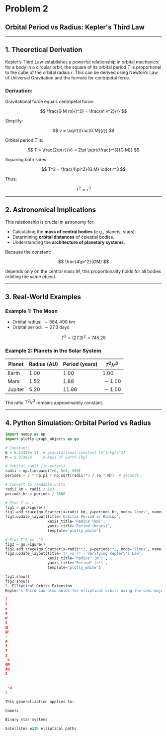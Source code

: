 # Problem 2  
## Orbital Period vs Radius: Kepler's Third Law

---

## 1. Theoretical Derivation

Kepler’s Third Law establishes a powerful relationship in orbital mechanics: for a body in a circular orbit, the square of its orbital period $T$ is proportional to the cube of the orbital radius $r$. This can be derived using Newton’s Law of Universal Gravitation and the formula for centripetal force.

### Derivation:

Gravitational force equals centripetal force:

$$
\frac{G M m}{r^2} = \frac{m v^2}{r}
$$

Simplify:

$$
v = \sqrt{\frac{G M}{r}}
$$

Orbital period $T$ is:

$$
T = \frac{2\pi r}{v} = 2\pi \sqrt{\frac{r^3}{G M}}
$$

Squaring both sides:

$$
T^2 = \frac{4\pi^2}{G M} \cdot r^3
$$

Thus:

$$
T^2 \propto r^3
$$

---

## 2. Astronomical Implications

This relationship is crucial in astronomy for:

- Calculating the **mass of central bodies** (e.g., planets, stars).
- Determining **orbital distances** of celestial bodies.
- Understanding the **architecture of planetary systems**.

Because the constant:

$$
\frac{4\pi^2}{GM}
$$

depends only on the central mass $M$, this proportionality holds for all bodies orbiting the same object.

---

## 3. Real-World Examples

### Example 1: The Moon

- Orbital radius: $\sim 384,400$ km  
- Orbital period: $\sim 27.3$ days

$$
T^2 = (27.3)^2 = 745.29
$$

### Example 2: Planets in the Solar System

| Planet | Radius (AU) | Period (years) | $T^2 / r^3$ |
|--------|--------------|----------------|-------------|
| Earth  | 1.00         | 1.00           | 1.00        |
| Mars   | 1.52         | 1.88           | $\sim 1.00$ |
| Jupiter| 5.20         | 11.86          | $\sim 1.00$ |

The ratio $T^2 / r^3$ remains approximately constant.

---

## 4. Python Simulation: Orbital Period vs Radius

```python
import numpy as np
import plotly.graph_objects as go

# Constants
G = 6.67430e-11  # gravitational constant [m^3/kg/s^2]
M = 5.972e24     # mass of Earth [kg]

# Orbital radii (in meters)
radii = np.linspace(7e6, 5e8, 500)
periods = 2 * np.pi * np.sqrt(radii**3 / (G * M))  # seconds

# Convert to readable units
radii_km = radii / 1e3
periods_hr = periods / 3600

# Plot T vs r
fig1 = go.Figure()
fig1.add_trace(go.Scatter(x=radii_km, y=periods_hr, mode='lines', name='T vs r'))
fig1.update_layout(title='Orbital Period vs Radius',
                   xaxis_title='Radius (km)',
                   yaxis_title='Period (hours)',
                   template='plotly_white')

# Plot T^2 vs r^3
fig2 = go.Figure()
fig2.add_trace(go.Scatter(x=radii**3, y=periods**2, mode='lines', name='T² vs r³'))
fig2.update_layout(title='T² vs r³ - Verifying Kepler\'s Law',
                   xaxis_title='Radius³ (m³)',
                   yaxis_title='Period² (s²)',
                   template='plotly_white')

fig1.show()
fig2.show()
5. Elliptical Orbits Extension
Kepler's Third Law also holds for elliptical orbits using the semi-major axis $a$:

𝑇
2
=
4
𝜋
2
𝐺
𝑀
⋅
𝑎
3
T 
2
 = 
GM
4π 
2
 
​
 ⋅a 
3
 
This generalization applies to:

Comets

Binary star systems

Satellites with elliptical paths

